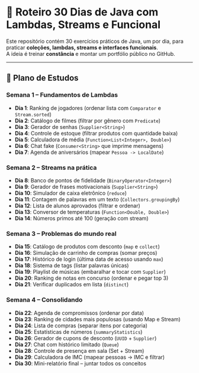 # 🚀 Roteiro 30 Dias de Java com Lambdas, Streams e Funcional

Este repositório contém 30 exercícios práticos de Java, um por dia, para praticar **coleções, lambdas, streams e interfaces funcionais**.  
A ideia é treinar **constância** e montar um portfólio público no GitHub.  

---

## 📅 Plano de Estudos

### Semana 1 – Fundamentos de Lambdas
- **Dia 1**: Ranking de jogadores (ordenar lista com `Comparator` e `Stream.sorted`)  
- **Dia 2**: Catálogo de filmes (filtrar por gênero com `Predicate`)  
- **Dia 3**: Gerador de senhas (`Supplier<String>`)  
- **Dia 4**: Controle de estoque (filtrar produtos com quantidade baixa)  
- **Dia 5**: Calculadora de média (`Function<List<Integer>, Double>`)  
- **Dia 6**: Chat fake (`Consumer<String>` que imprime mensagens)  
- **Dia 7**: Agenda de aniversários (mapear `Pessoa -> LocalDate`)  

### Semana 2 – Streams na prática
- **Dia 8**: Banco de pontos de fidelidade (`BinaryOperator<Integer>`)  
- **Dia 9**: Gerador de frases motivacionais (`Supplier<String>`)  
- **Dia 10**: Simulador de caixa eletrônico (`reduce`)  
- **Dia 11**: Contagem de palavras em um texto (`Collectors.groupingBy`)  
- **Dia 12**: Lista de alunos aprovados (filtrar e ordenar)  
- **Dia 13**: Conversor de temperaturas (`Function<Double, Double>`)  
- **Dia 14**: Números primos até 100 (geração com stream)  

### Semana 3 – Problemas do mundo real
- **Dia 15**: Catálogo de produtos com desconto (`map` e `collect`)  
- **Dia 16**: Simulação de carrinho de compras (somar preços)  
- **Dia 17**: Histórico de login (última data de acesso usando `max`)  
- **Dia 18**: Sistema de tags (listar palavras únicas)  
- **Dia 19**: Playlist de músicas (embaralhar e tocar com `Supplier`)  
- **Dia 20**: Ranking de notas em concurso (ordenar e pegar top 3)  
- **Dia 21**: Verificar duplicados em lista (`distinct`)  

### Semana 4 – Consolidando
- **Dia 22**: Agenda de compromissos (ordenar por data)  
- **Dia 23**: Ranking de cidades mais populosas (usando Map e Stream)  
- **Dia 24**: Lista de compras (separar itens por categoria)  
- **Dia 25**: Estatísticas de números (`summaryStatistics`)  
- **Dia 26**: Gerador de cupons de desconto (`UUID` + `Supplier`)  
- **Dia 27**: Chat com histórico limitado (`Queue`)  
- **Dia 28**: Controle de presença em sala (Set + Stream)  
- **Dia 29**: Calculadora de IMC (mapear pessoas → IMC e filtrar)  
- **Dia 30**: Mini-relatório final – juntar todos os conceitos  

